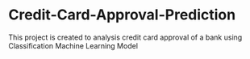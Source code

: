# Credit-Card-Approval-Prediction
This project is created to analysis credit card approval of a bank using Classification Machine Learning Model

